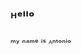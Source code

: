 ## ᴴᵉˡˡᵒ
   ᵐʸ ⁿᵃᵐᵉ ⁱˢ ᴬⁿᵗᵒⁿⁱᵒ 

<!--
**eduardo-antonio-rozete-flores/eduardo-antonio-rozete-flores** is a ✨ _special_ ✨ repository because its `README.md` (this file) appears on your GitHub profile.

Here are some ideas to get you started:

- 🔭 I’m currently working on ...
- 🌱 I’m currently learning ...
- 👯 I’m looking to collaborate on ...
- 🤔 I’m looking for help with ...
- 💬 Ask me about ...
- 📫 How to reach me: ...
- 😄 Pronouns: ...
- ⚡ Fun fact: ...
-->
